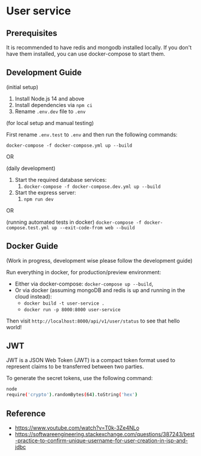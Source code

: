 # User service

## Prerequisites

It is recommended to have redis and mongodb installed locally. If you don't have them installed, you can use docker-compose to start them.

## Development Guide

(initial setup)

1. Install Node.js 14 and above
1. Install dependencies via `npm ci`
1. Rename `.env.dev` file to `.env`

(for local setup and manual testing)

First rename `.env.test` to `.env` and then run the following commands:

`docker-compose -f docker-compose.yml up --build`

OR

(daily development)

1. Start the required database services:
   1. `docker-compose -f docker-compose.dev.yml up --build`
1. Start the express server:
   1. `npm run dev`

OR

(running automated tests in docker)
`docker-compose -f docker-compose.test.yml up --exit-code-from web --build`

## Docker Guide

(Work in progress, development wise please follow the development guide)

Run everything in docker, for production/preview environment:

- Either via docker-compose: `docker-compose up --build`,
- Or via docker (assuming mongoDB and redis is up and running in the cloud instead):
  - `docker build -t user-service .`
  - `docker run -p 8000:8000 user-service`

Then visit `http://localhost:8000/api/v1/user/status` to see that hello world!

## JWT

JWT is a JSON Web Token (JWT) is a compact token format used to represent claims to be transferred between two parties.

To generate the secret tokens, use the following command:

```bash
node
require('crypto').randomBytes(64).toString('hex')
```

## Reference

- https://www.youtube.com/watch?v=T0k-3Ze4NLo
- https://softwareengineering.stackexchange.com/questions/387243/best-practice-to-confirm-unique-username-for-user-creation-in-jsp-and-jdbc
